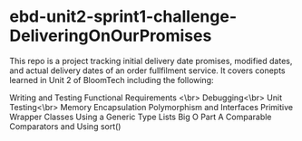 # ebd-unit2-sprint1-challenge-DeliveringOnOurPromises

This repo is a project tracking initial delivery date promises, modified dates, and actual delivery dates of an order fullfilment service. It covers conepts learned in Unit 2 of BloomTech including the following:

Writing and Testing Functional Requirements <\br>
Debugging<\br>
Unit Testing<\br>
Memory
Encapsulation
Polymorphism and Interfaces
Primitive Wrapper Classes
Using a Generic Type
Lists
Big O Part A
Comparable
Comparators and Using sort()
